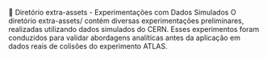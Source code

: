 📂 Diretório extra-assets - Experimentações com Dados Simulados
O diretório extra-assets/ contém diversas experimentações preliminares, realizadas utilizando dados simulados do CERN. Esses experimentos foram conduzidos para validar abordagens analíticas antes da aplicação em dados reais de colisões do experimento ATLAS.